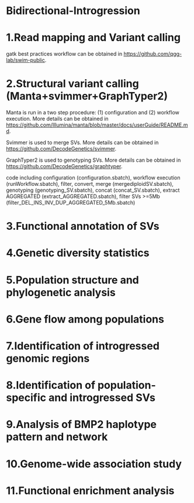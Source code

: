 # Bidirectional-Introgression
# 1.Read mapping and Variant calling
gatk best practices workflow can be obtained in https://github.com/qgg-lab/swim-public.
# 2.Structural variant calling (Manta+svimmer+GraphTyper2)
Manta is run in a two step procedure: (1) configuration and (2) workflow execution. More details can be obtained in https://github.com/Illumina/manta/blob/master/docs/userGuide/README.md.

Svimmer is used to merge SVs. More details can be obtained in https://github.com/DecodeGenetics/svimmer.

GraphTyper2 is used to genotyping SVs. More details can be obtained in https://github.com/DecodeGenetics/graphtyper.

code including configuration (configuration.sbatch), workflow execution (runWorkflow.sbatch), filter, convert, merge (mergediploidSV.sbatch), genotyping (genotyping_SV.sbatch), concat (concat_SV.sbatch), extract AGGREGATED (extract_AGGREGATED.sbatch), filter SVs >=5Mb (filter_DEL_INS_INV_DUP_AGGREGATED_5Mb.sbatch)

# 3.Functional annotation of SVs

# 4.Genetic diversity statistics

# 5.Population structure and phylogenetic analysis

# 6.Gene flow among populations

# 7.Identification of introgressed genomic regions

# 8.Identification of population-specific and introgressed SVs

# 9.Analysis of BMP2 haplotype pattern and network

# 10.Genome-wide association study

# 11.Functional enrichment analysis

